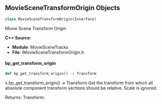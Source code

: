## MovieSceneTransformOrigin Objects

```python
class MovieSceneTransformOrigin(Interface)
```

Movie Scene Transform Origin

**C++ Source:**

- **Module**: MovieSceneTracks
- **File**: IMovieSceneTransformOrigin.h

<a id="unreal.MovieSceneTransformOrigin.bp_get_transform_origin"></a>

#### bp_get_transform_origin

```python
def bp_get_transform_origin() -> Transform
```

x.bp_get_transform_origin() -> Transform
Get the transform from which all absolute component transform sections should be relative. Scale is ignored.

Returns:
    Transform:

<a id="unreal.MovieSceneCondition"></a>